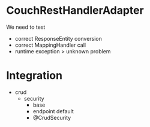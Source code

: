 # CouchRestHandlerAdapter

We need to test
- correct ResponseEntity conversion
- correct MappingHandler call
- runtime exception > unknown problem

# Integration

- crud
  - security
    - base
    - endpoint default
    - @CrudSecurity
     